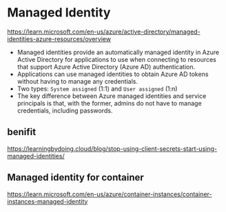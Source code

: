 # Managed Identity
https://learn.microsoft.com/en-us/azure/active-directory/managed-identities-azure-resources/overview

- Managed identities provide an automatically managed identity in Azure Active Directory for applications to use when connecting to resources that support Azure Active Directory (Azure AD) authentication. 
- Applications can use managed identities to obtain Azure AD tokens without having to manage any credentials.
- Two types: `System assigned` (1:1) and `User assigned` (1:n)
- The key difference between Azure managed identities and service principals is that, with the former, admins do not have to manage credentials, including passwords.

## benifit
https://learningbydoing.cloud/blog/stop-using-client-secrets-start-using-managed-identities/

## Managed identity for container
https://learn.microsoft.com/en-us/azure/container-instances/container-instances-managed-identity
